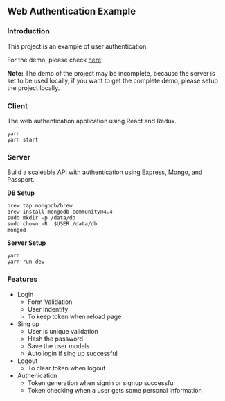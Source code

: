 ## Web Authentication Example

### Introduction

This project is an example of user authentication.

For the demo, please check [here](https://lthong.github.io/web-authentication-example)!

**Note:** The demo of the project may be incomplete, because the server is set to be used locally, if you want to get the complete demo, please setup the project locally.

### Client

The web authentication application using React and Redux.

```
yarn
yarn start
```

### Server

Build a scaleable API with authentication using Express, Mongo, and Passport.

**DB Setup**

```
brew tap mongodb/brew
brew install mongodb-community@4.4
sudo mkdir -p /data/db
sudo chown -R  $USER /data/db
mongod
```

**Server Setup**

```
yarn
yarn run dev
```

### Features

- Login
  - Form Validation
  - User indentify
  - To keep token when reload page
- Sing up
  - User is unique validation
  - Hash the password
  - Save the user models
  - Auto login if sing up successful
- Logout
  - To clear token when logout
- Authenication
  - Token generation when signin or signup successful
  - Token checking when a user gets some personal information
